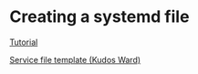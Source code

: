 # Creating a systemd file
[Tutorial](https://www.shellhacks.com/systemd-service-file-example/)

[Service file template (Kudos Ward)](https://gist.github.com/WardToulet/93cbe888dc18e9cc531c31636591d40c)
